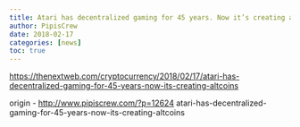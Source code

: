 ```yaml
---
title: Atari has decentralized gaming for 45 years. Now it’s creating altcoins.
author: PipisCrew
date: 2018-02-17
categories: [news]
toc: true
---
```


https://thenextweb.com/cryptocurrency/2018/02/17/atari-has-decentralized-gaming-for-45-years-now-its-creating-altcoins

origin - http://www.pipiscrew.com/?p=12624 atari-has-decentralized-gaming-for-45-years-now-its-creating-altcoins